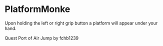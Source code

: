 # PlatformMonke
Upon holding the left or right grip button
a platform will appear under your hand. 



Quest Port of Air Jump by fchb1239
